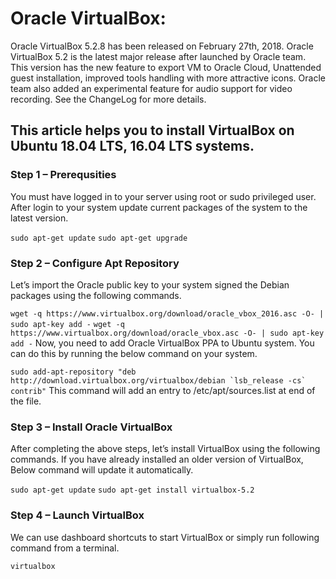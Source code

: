 # Oracle VirtualBox:

Oracle VirtualBox 5.2.8 has been released on February 27th, 2018. Oracle VirtualBox 5.2 is the latest major release after 
launched by Oracle team. This version has the new feature to export VM to Oracle Cloud, Unattended guest installation, 
improved tools handling with more attractive icons. Oracle team also added an experimental feature for audio support for 
video recording. See the ChangeLog for more details.

## This article helps you to install VirtualBox on Ubuntu 18.04 LTS, 16.04 LTS systems.

### Step 1 – Prerequsities
You must have logged in to your server using root or sudo privileged user. After login to your system update current 
packages of the system to the latest version.

```sudo apt-get update```
```sudo apt-get upgrade```

### Step 2 – Configure Apt Repository
Let’s import the Oracle public key to your system signed the Debian packages using the following commands.

```wget -q https://www.virtualbox.org/download/oracle_vbox_2016.asc -O- | sudo apt-key add -```
```wget -q https://www.virtualbox.org/download/oracle_vbox.asc -O- | sudo apt-key add -```
Now, you need to add Oracle VirtualBox PPA to Ubuntu system. You can do this by running the below command on your system.

```sudo add-apt-repository "deb http://download.virtualbox.org/virtualbox/debian `lsb_release -cs` contrib"```
This command will add an entry to /etc/apt/sources.list at end of the file.

### Step 3 – Install Oracle VirtualBox
After completing the above steps, let’s install VirtualBox using the following commands. If you have already installed an older version of VirtualBox, Below command will update it automatically.

```sudo apt-get update```
```sudo apt-get install virtualbox-5.2```

### Step 4 – Launch VirtualBox
We can use dashboard shortcuts to start VirtualBox or simply run following command from a terminal.

```virtualbox```
